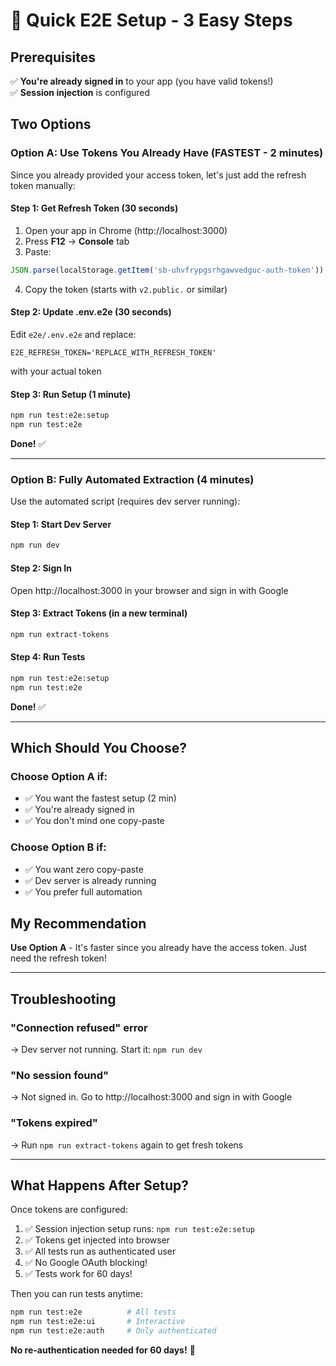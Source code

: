 # 🚀 Quick E2E Setup - 3 Easy Steps

## Prerequisites
✅ **You're already signed in** to your app (you have valid tokens!)  
✅ **Session injection** is configured

## Two Options

### Option A: Use Tokens You Already Have (FASTEST - 2 minutes)

Since you already provided your access token, let's just add the refresh token manually:

#### Step 1: Get Refresh Token (30 seconds)
1. Open your app in Chrome (http://localhost:3000)
2. Press **F12** → **Console** tab
3. Paste:
```javascript
JSON.parse(localStorage.getItem('sb-uhvfrypgsrhgawvedguc-auth-token')).refresh_token
```
4. Copy the token (starts with `v2.public.` or similar)

#### Step 2: Update .env.e2e (30 seconds)
Edit `e2e/.env.e2e` and replace:
```env
E2E_REFRESH_TOKEN='REPLACE_WITH_REFRESH_TOKEN'
```
with your actual token

#### Step 3: Run Setup (1 minute)
```bash
npm run test:e2e:setup
npm run test:e2e
```

**Done!** ✅

---

### Option B: Fully Automated Extraction (4 minutes)

Use the automated script (requires dev server running):

#### Step 1: Start Dev Server
```bash
npm run dev
```

#### Step 2: Sign In
Open http://localhost:3000 in your browser and sign in with Google

#### Step 3: Extract Tokens (in a new terminal)
```bash
npm run extract-tokens
```

#### Step 4: Run Tests
```bash
npm run test:e2e:setup
npm run test:e2e
```

**Done!** ✅

---

## Which Should You Choose?

### Choose Option A if:
- ✅ You want the fastest setup (2 min)
- ✅ You're already signed in
- ✅ You don't mind one copy-paste

### Choose Option B if:
- ✅ You want zero copy-paste
- ✅ Dev server is already running
- ✅ You prefer full automation

## My Recommendation

**Use Option A** - It's faster since you already have the access token. Just need the refresh token!

---

## Troubleshooting

### "Connection refused" error
→ Dev server not running. Start it: `npm run dev`

### "No session found"
→ Not signed in. Go to http://localhost:3000 and sign in with Google

### "Tokens expired"
→ Run `npm run extract-tokens` again to get fresh tokens

---

## What Happens After Setup?

Once tokens are configured:
1. ✅ Session injection setup runs: `npm run test:e2e:setup`
2. ✅ Tokens get injected into browser
3. ✅ All tests run as authenticated user
4. ✅ No Google OAuth blocking!
5. ✅ Tests work for 60 days!

Then you can run tests anytime:
```bash
npm run test:e2e          # All tests
npm run test:e2e:ui       # Interactive
npm run test:e2e:auth     # Only authenticated
```

**No re-authentication needed for 60 days!** 🎉


